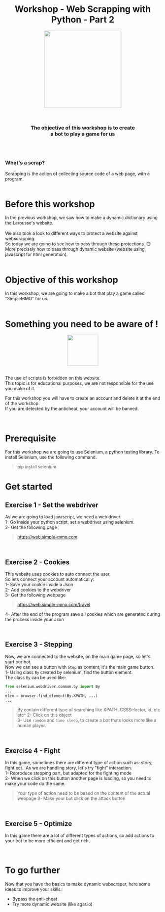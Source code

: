 <h1 align="center">
    Workshop - Web Scrapping with Python - Part 2
</h1>

<p align="center">
    <img width="250" height="250" src="https://cdn4.iconfinder.com/data/icons/emoji-2-5/64/_robot_emoticons_smiley-512.png">
</p>
<br>

<h3 align="center">
    The objective of this workshop is to create <br> a bot to play a game for us
</h3>
<br><br>

### **What's a scrap?**
Scrapping is the action of collecting source code of a web page, with a program.
<br><br>

# **Before this workshop**

In the previous workshop, we saw how to make a dynamic dictionary using 
the Larousse's website.
<br><br>
We also took a look to different ways to protect a website against webscrapping. <br>
So today we are going to see how to pass through these protections. :wink: <br>
More precisely how to pass through dynamic website (website using javascript for html generation).
<br><br>

# **Objective of this workshop**
In this workshop, we are going to make a bot that play a game called "SimpleMMO" for us.
<br><br>

# **Something you need to be aware of !**

<p align="center">
    <img width="100" height="100" src="https://upload.wikimedia.org/wikipedia/commons/thumb/f/f6/OOjs_UI_icon_alert-destructive.svg/1024px-OOjs_UI_icon_alert-destructive.svg.png">
</p>
<br>
The use of scripts is forbidden on this website.<br>
This topic is for educational purposes, we are not responsible for the use you make of it.<br>

For this workshop you will have to create an account and delete it at the end of the workshop.<br>
If you are detected by the anticheat, your account will be banned.<br>

<br>

# **Prerequisite**

For this workshop we are going to use Selenium, a python testing library.
To install Selenium, use the following command.
> pip install selenium

# **Get started**

## **Exercise 1 - Set the webdriver**

As we are going to load javascript, we need a web driver.<br>
1- Go inside your python script, set a webdriver using selenium.<br>
2- Get the following page
> https://web.simple-mmo.com

<br>

## **Exercise 2 - Cookies**

This website uses cookies to auto connect the user.<br>
So lets connect your account automatically:<br>
1- Save your cookie inside a Json<br>
2- Add cookies to the webdriver<br>
3- Get the following webpage
> https://web.simple-mmo.com/travel

4- After the end of the program save all cookies which are generated during the process inside your Json

<br>

## **Exercise 3 - Stepping**

Now, we are connected to the website, on the main game page, so let's start our bot.<br>
Now we can see a button with `Step` as content, it's the main game button.<br>
1- Using class `By` created by selenium, find the button element.<br>
The class `By` can be used like:
```python
from selenium.webdriver.common.by import By
...
elem = browser.find_element(By.XPATH, ...)
...
```
> By contain different type of searching like XPATH, CSSSelector, id, etc etc^
2- Click on this object<br>
3- Use `random` and `time sleep`, to create a bot thats looks more like a human player.<br>

<br>

## **Exercise 4 - Fight**

In this game, sometimes there are different type of action such as: story, fight ect.. As we are handling story, let's try "fight" interaction.<br>
1- Reproduce stepping part, but adapted for the fighting mode<br>
2- When we click on this button another page is loading, so you need to make your code do the same.<br>
> Your type of action need to be based on the content of the actual webpage
3- Make your bot click on the attack button<br>

<br>

## **Exercise 5 - Optimize**
In this game there are a lot of different types of actions, so add actions to your bot to be more efficient and get rich.

<br>

# **To go further**
Now that you have the basics to make dynamic webscraper, here some ideas to improve your skills:
- Bypass the anti-cheat
- Try more dynamic website (like agar.io)
